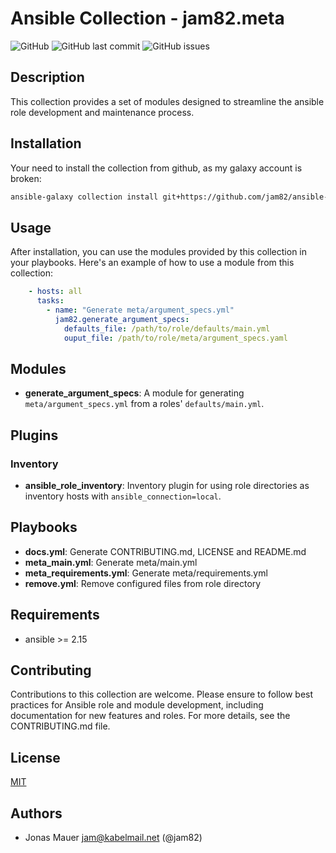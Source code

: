 # Ansible Collection - jam82.meta

![GitHub](https://img.shields.io/github/license/jam82/ansible-collection-meta) ![GitHub last commit](https://img.shields.io/github/last-commit/jam82/ansible-collection-meta) ![GitHub issues](https://img.shields.io/github/issues-raw/jam82/ansible-collection-meta)

## Description

This collection provides a set of modules designed to streamline the ansible
role development and maintenance process.

## Installation

Your need to install the collection from github, as my galaxy account is broken:

```bash
ansible-galaxy collection install git+https://github.com/jam82/ansible-collection-meta.git,main
```

## Usage

After installation, you can use the modules provided by this collection in your playbooks. Here's an example of how to use a module from this collection:

```yaml
    - hosts: all
      tasks:
        - name: "Generate meta/argument_specs.yml"
          jam82.generate_argument_specs:
            defaults_file: /path/to/role/defaults/main.yml
            ouput_file: /path/to/role/meta/argument_specs.yaml
```

## Modules

- **generate_argument_specs**: A module for generating `meta/argument_specs.yml` from a roles' `defaults/main.yml`.

## Plugins

### Inventory

- **ansible_role_inventory**: Inventory plugin for using role directories as inventory hosts with `ansible_connection=local`.

## Playbooks

- **docs.yml**: Generate CONTRIBUTING.md, LICENSE and README.md
- **meta_main.yml**: Generate meta/main.yml
- **meta_requirements.yml**: Generate meta/requirements.yml
- **remove.yml**: Remove configured files from role directory

## Requirements

- ansible >= 2.15

## Contributing

Contributions to this collection are welcome. Please ensure to follow best practices for Ansible role and module development, including documentation for new features and roles. For more details, see the CONTRIBUTING.md file.

## License

[MIT](LICENSE)

## Authors

- Jonas Mauer <jam@kabelmail.net> (@jam82)
